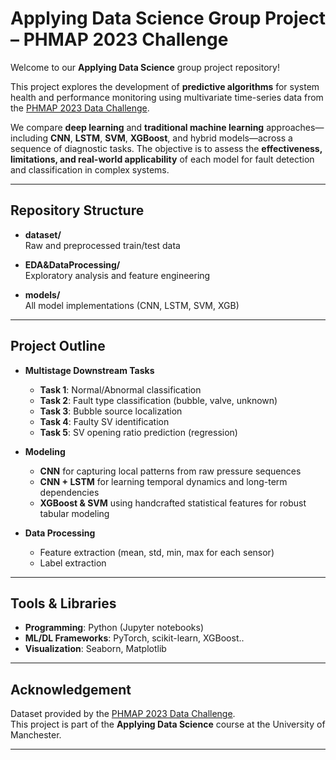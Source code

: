 # Applying Data Science Group Project – PHMAP 2023 Challenge

Welcome to our **Applying Data Science** group project repository!

This project explores the development of **predictive algorithms** for system health and performance monitoring using multivariate time-series data from the [PHMAP 2023 Data Challenge](https://data.phmsociety.org/phmap-2023-data-challenge/).

We compare **deep learning** and **traditional machine learning** approaches—including **CNN**, **LSTM**, **SVM**, **XGBoost**, and hybrid models—across a sequence of diagnostic tasks. The objective is to assess the **effectiveness, limitations, and real-world applicability** of each model for fault detection and classification in complex systems.

---

## Repository Structure


- **dataset/**  
  Raw and preprocessed train/test data

- **EDA&DataProcessing/**  
  Exploratory analysis and feature engineering

- **models/**  
  All model implementations (CNN, LSTM, SVM, XGB)  

---

## Project Outline

- **Multistage Downstream Tasks**  
  - **Task 1**: Normal/Abnormal classification  
  - **Task 2**: Fault type classification (bubble, valve, unknown)  
  - **Task 3**: Bubble source localization  
  - **Task 4**: Faulty SV identification  
  - **Task 5**: SV opening ratio prediction (regression)

- **Modeling**
  - **CNN** for capturing local patterns from raw pressure sequences
  - **CNN + LSTM** for learning temporal dynamics and long-term dependencies
  - **XGBoost & SVM** using handcrafted statistical features for robust tabular modeling

- **Data Processing**
  - Feature extraction (mean, std, min, max for each sensor)
  - Label extraction

---

## Tools & Libraries

- **Programming**: Python (Jupyter notebooks)
- **ML/DL Frameworks**: PyTorch, scikit-learn, XGBoost..
- **Visualization**: Seaborn, Matplotlib

---

## Acknowledgement

Dataset provided by the [PHMAP 2023 Data Challenge](https://data.phmsociety.org/phmap-2023-data-challenge/).  
This project is part of the **Applying Data Science** course at the University of Manchester.

---


